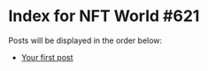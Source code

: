 # Index for NFT World #621
Posts will be displayed in the order below:

- [Your first post](./001-first.md)

